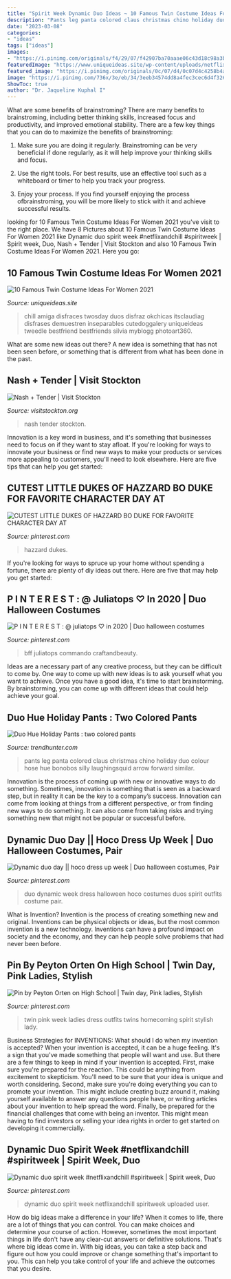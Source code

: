 ```yaml
---
title: "Spirit Week Dynamic Duo Ideas ~ 10 Famous Twin Costume Ideas For Women 2021"
description: "Pants leg panta colored claus christmas chino holiday duo colour hose hue bonobos silly laughingsquid arrow forward similar"
date: "2023-03-08"
categories:
- "ideas"
tags: ["ideas"]
images:
- "https://i.pinimg.com/originals/f4/29/07/f42907ba70aaae06c43d18c98a3b1950.jpg"
featuredImage: "https://www.uniqueideas.site/wp-content/uploads/netflix-and-chill-twosday-twin-day-spirit-week-homecoming-week-prom-2.jpg"
featured_image: "https://i.pinimg.com/originals/0c/07/d4/0c07d4c4258b4a37d2be975b12220a27.jpg"
image: "https://i.pinimg.com/736x/3e/eb/34/3eeb34574dd8a4fec3cec6d4f326f159.jpg"
ShowToc: true
author: "Dr. Jaqueline Kuphal I"
---
```



What are some benefits of brainstroming?
There are many benefits to brainstroming, including better thinking skills, increased focus and productivity, and improved emotional stability. There are a few key things that you can do to maximize the benefits of brainstroming:
1. Make sure you are doing it regularly. Brainstroming can be very beneficial if done regularly, as it will help improve your thinking skills and focus.

2. Use the right tools. For best results, use an effective tool such as a whiteboard or timer to help you track your progress.

3. Enjoy your process. If you find yourself enjoying the process ofbrainstroming, you will be more likely to stick with it and achieve successful results.

	

		
looking for 10 Famous Twin Costume Ideas For Women 2021 you've visit to the right place. We have 8 Pictures about 10 Famous Twin Costume Ideas For Women 2021 like Dynamic duo spirit week #netflixandchill #spiritweek | Spirit week, Duo, Nash + Tender | Visit Stockton and also 10 Famous Twin Costume Ideas For Women 2021. Here you go:
		
    
## 10 Famous Twin Costume Ideas For Women 2021

<img loading=lazy src="https://www.uniqueideas.site/wp-content/uploads/netflix-and-chill-twosday-twin-day-spirit-week-homecoming-week-prom-2.jpg" onerror="this.onerror=null;this.src='https://tse1.mm.bing.net/th?id=OIP.fe5BnBRC8R7DBNrUqX7bfAHaJ4&amp;pid=15.1';" alt="10 Famous Twin Costume Ideas For Women 2021">

_Source: uniqueideas.site_

>chill amiga disfraces twosday duos disfraz okchicas itsclaudiag disfrases demuestren inseparables cutedoggalery uniqueideas tweedle bestfriend bestfriends silvia myblogg photoart360. 

	

What are some new ideas out there?
A new idea is something that has not been seen before, or something that is different from what has been done in the past.

    
## Nash + Tender | Visit Stockton

<img loading=lazy src="https://www.visitstockton.org/imager/files_idss_com/C102/1981be8b-b95b-40fd-a364-2200dfaaf7b6/78450c01-4ed3-4f39-8a66-386d12d336b6_06c0c6a6d9234a48cbd7dc4352fe72e0.jpg" onerror="this.onerror=null;this.src='https://tse2.mm.bing.net/th?id=OIP.HUASNrj9pmgKgaJxeX2etwHaE8&amp;pid=15.1';" alt="Nash + Tender | Visit Stockton">

_Source: visitstockton.org_

>nash tender stockton. 

	

Innovation is a key word in business, and it's something that businesses need to focus on if they want to stay afloat. If you're looking for ways to innovate your business or find new ways to make your products or services more appealing to customers, you'll need to look elsewhere. Here are five tips that can help you get started: 

    
## CUTEST LITTLE DUKES OF HAZZARD BO DUKE FOR FAVORITE CHARACTER DAY AT

<img loading=lazy src="https://i.pinimg.com/originals/31/f4/7a/31f47addd1bf1a5e349c236195d6945e.jpg" onerror="this.onerror=null;this.src='https://tse3.mm.bing.net/th?id=OIP.DPXJeGU4qbeaop5IObYV2QAAAA&amp;pid=15.1';" alt="CUTEST LITTLE DUKES OF HAZZARD BO DUKE FOR FAVORITE CHARACTER DAY AT">

_Source: pinterest.com_

>hazzard dukes. 

	

If you're looking for ways to spruce up your home without spending a fortune, there are plenty of diy ideas out there. Here are five that may help you get started: 

    
## P I N T E R E S T : @ Juliatops ♡ In 2020 | Duo Halloween Costumes

<img loading=lazy src="https://i.pinimg.com/originals/0c/07/d4/0c07d4c4258b4a37d2be975b12220a27.jpg" onerror="this.onerror=null;this.src='https://tse4.mm.bing.net/th?id=OIP.xCpbrPcp4XUhEmJwWeFJJAHaM8&amp;pid=15.1';" alt="P I N T E R E S T : @ juliatops ♡ in 2020 | Duo halloween costumes">

_Source: pinterest.com_

>bff juliatops commando craftandbeauty. 

	

Ideas are a necessary part of any creative process, but they can be difficult to come by. One way to come up with new ideas is to ask yourself what you want to achieve. Once you have a good idea, it's time to start brainstorming. By brainstorming, you can come up with different ideas that could help achieve your goal.

    
## Duo Hue Holiday Pants : Two Colored Pants

<img loading=lazy src="https://cdn.trendhunterstatic.com/thumbs/two-colored-pants.jpeg" onerror="this.onerror=null;this.src='https://tse2.mm.bing.net/th?id=OIP.0sqilrbSElYehlkVEnD5HQAAAA&amp;pid=15.1';" alt="Duo Hue Holiday Pants : two colored pants">

_Source: trendhunter.com_

>pants leg panta colored claus christmas chino holiday duo colour hose hue bonobos silly laughingsquid arrow forward similar. 

	

Innovation is the process of coming up with new or innovative ways to do something. Sometimes, innovation is something that is seen as a backward step, but in reality it can be the key to a company’s success. Innovation can come from looking at things from a different perspective, or from finding new ways to do something. It can also come from taking risks and trying something new that might not be popular or successful before.

    
## Dynamic Duo Day || Hoco Dress Up Week | Duo Halloween Costumes, Pair

<img loading=lazy src="https://i.pinimg.com/736x/3e/eb/34/3eeb34574dd8a4fec3cec6d4f326f159.jpg" onerror="this.onerror=null;this.src='https://tse1.mm.bing.net/th?id=OIP.PbsHu_61vzJ02A9-lT06OQHaNK&amp;pid=15.1';" alt="Dynamic duo day || hoco dress up week | Duo halloween costumes, Pair">

_Source: pinterest.com_

>duo dynamic week dress halloween hoco costumes duos spirit outfits costume pair. 

	

What is Invention?
Invention is the process of creating something new and original. Inventions can be physical objects or ideas, but the most common invention is a new technology. Inventions can have a profound impact on society and the economy, and they can help people solve problems that had never been before.

    
## Pin By Peyton Orten On High School | Twin Day, Pink Ladies, Stylish

<img loading=lazy src="https://i.pinimg.com/736x/a1/91/05/a191052ac1b9b3c5fa1d7f15f397ae23--homecoming-outfits-homecoming-week.jpg" onerror="this.onerror=null;this.src='https://tse1.mm.bing.net/th?id=OIP.DC13iIrpLsKXQljHWBOjuAHaJ5&amp;pid=15.1';" alt="Pin by Peyton Orten on High School | Twin day, Pink ladies, Stylish">

_Source: pinterest.com_

>twin pink week ladies dress outfits twins homecoming spirit stylish lady. 

	

Business Strategies for INVENTIONS: What should I do when my invention is accepted?
When your invention is accepted, it can be a huge feeling. It's a sign that you've made something that people will want and use. But there are a few things to keep in mind if your invention is accepted. 
First, make sure you're prepared for the reaction. This could be anything from excitement to skepticism. You'll need to be sure that your idea is unique and worth considering. 
Second, make sure you're doing everything you can to promote your invention. This might include creating buzz around it, making yourself available to answer any questions people have, or writing articles about your invention to help spread the word. 
Finally, be prepared for the financial challenges that come with being an inventor. This might mean having to find investors or selling your idea rights in order to get started on developing it commercially.

    
## Dynamic Duo Spirit Week #netflixandchill #spiritweek | Spirit Week, Duo

<img loading=lazy src="https://i.pinimg.com/originals/f4/29/07/f42907ba70aaae06c43d18c98a3b1950.jpg" onerror="this.onerror=null;this.src='https://tse3.mm.bing.net/th?id=OIP.i4G-yY2qZee2IIHuTTa4hwHaJ4&amp;pid=15.1';" alt="Dynamic duo spirit week #netflixandchill #spiritweek | Spirit week, Duo">

_Source: pinterest.com_

>dynamic duo spirit week netflixandchill spiritweek uploaded user. 

	

How do big ideas make a difference in your life?
When it comes to life, there are a lot of things that you can control. You can make choices and determine your course of action. However, sometimes the most important things in life don't have any clear-cut answers or definitive solutions. That's where big ideas come in. With big ideas, you can take a step back and figure out how you could improve or change something that's important to you. This can help you take control of your life and achieve the outcomes that you desire.

